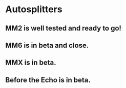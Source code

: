 # Autosplitters

## MM2 is well tested and ready to go!
## MM6 is in beta and close.
## MMX is in beta.
## Before the Echo is in beta.
